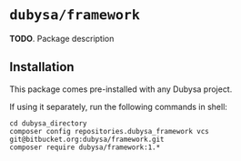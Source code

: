 # `dubysa/framework` #

**TODO**. Package description

## Installation ##

This package comes pre-installed with any Dubysa project.

If using it separately, run the following commands in shell:

    cd dubysa_directory
    composer config repositories.dubysa_framework vcs git@bitbucket.org:dubysa/framework.git
    composer require dubysa/framework:1.*
